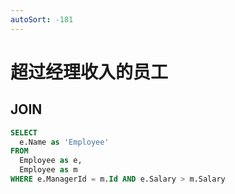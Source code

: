 ```yaml
---
autoSort: -181
---
```


# 超过经理收入的员工

## JOIN

``` sql
SELECT
  e.Name as 'Employee'
FROM
  Employee as e,
  Employee as m
WHERE e.ManagerId = m.Id AND e.Salary > m.Salary
```
